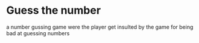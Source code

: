 # Guess the number
 a number gussing game were the player get insulted by the game for being bad at guessing numbers
